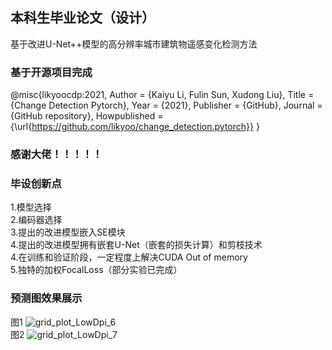 ## 本科生毕业论文（设计）
基于改进U-Net++模型的高分辨率城市建筑物遥感变化检测方法<br>
### 基于开源项目完成
@misc{likyoocdp:2021,
  Author = {Kaiyu Li, Fulin Sun, Xudong Liu},
  Title = {Change Detection Pytorch},
  Year = {2021},
  Publisher = {GitHub},
  Journal = {GitHub repository},
  Howpublished = {\url{https://github.com/likyoo/change_detection.pytorch}}
}
### 感谢大佬！！！！！<br>
### 毕设创新点
1.模型选择<br>
2.编码器选择<br>
3.提出的改进模型嵌入SE模块<br>
4.提出的改进模型拥有嵌套U-Net（嵌套的损失计算）和剪枝技术<br>
4.在训练和验证阶段，一定程度上解决CUDA Out of memory<br>
5.独特的加权FocalLoss（部分实验已完成）<br>
### 预测图效果展示
图1
![grid_plot_LowDpi_6](https://github.com/ZhouVactorFrank/graduation-design/assets/97760147/5fb34145-fbbf-401f-9b4a-99070998d9f4)
<br>
图2
![grid_plot_LowDpi_7](https://github.com/ZhouVactorFrank/graduation-design/assets/97760147/3e50ae7d-3a6a-4950-aa21-46ac9bccd863)
<br>



